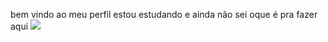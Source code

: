bem vindo ao meu perfil
estou estudando
e ainda não sei oque é pra fazer aqui
![](https://media.tenor.com/0XsDOR0-6yMAAAAi/gojo-satoru-satoru-gojo.gif)
